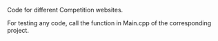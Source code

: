 Code for different Competition websites.

For testing any code, call the function in Main.cpp of the corresponding project. 
